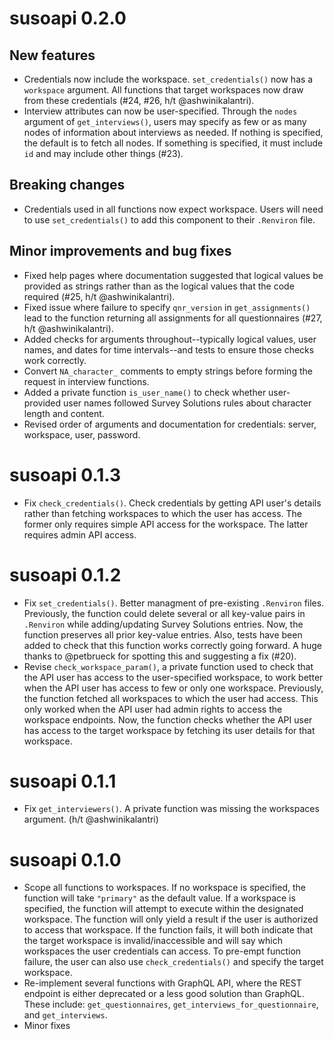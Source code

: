 # susoapi 0.2.0

## New features

- Credentials now include the workspace. `set_credentials()` now has a `workspace` argument. All functions that target workspaces now draw from these credentials (#24, #26, h/t @ashwinikalantri). 
- Interview attributes can now be user-specified. Through the `nodes` argument of `get_interviews()`, users may specify as few or as many nodes of information about interviews as needed. If nothing is specified, the default is to fetch all nodes. If something is specified, it must include `id` and may include other things (#23).

## Breaking changes

- Credentials used in all functions now expect workspace. Users will need to use `set_credentials()` to add this component to their `.Renviron` file.

## Minor improvements and bug fixes

- Fixed help pages where documentation suggested that logical values be provided as strings rather than as the logical values that the code required (#25, h/t @ashwinikalantri).
- Fixed issue where failure to specify `qnr_version` in `get_assignments()` lead to the function returning all assignments for all questionnaires (#27, h/t @ashwinikalantri).
- Added checks for arguments throughout--typically logical values, user names, and dates for time intervals--and tests to ensure those checks work correctly.
- Convert `NA_character_` comments to empty strings before forming the request in interview functions.
- Added a private function `is_user_name()` to check whether user-provided user names followed Survey Solutions rules about character length and content.
- Revised order of arguments and documentation for credentials: server, workspace, user, password.

# susoapi 0.1.3

- Fix `check_credentials()`. Check credentials by getting API user's details rather than fetching workspaces to which the user has access. The former only requires simple API access for the workspace. The latter requires admin API access.

# susoapi 0.1.2

- Fix `set_credentials()`. Better managment of pre-existing `.Renviron` files. Previously, the function could delete several or all key-value pairs in `.Renviron` while adding/updating Survey Solutions entries. Now, the function preserves all prior key-value entries. Also, tests have been added to check that this function works correctly going forward. A huge thanks to @petbrueck for spotting this and suggesting a fix (#20).
- Revise `check_workspace_param()`, a private function used to check that the API user has access to the user-specified workspace, to work better when the API user has access to few or only one workspace. Previously, the function fetched all workspaces to which the user had access. This only worked when the API user had admin rights to access the workspace endpoints. Now, the function checks whether the API user has access to the target workspace by fetching its user details for that workspace.

# susoapi 0.1.1

- Fix `get_interviewers()`. A private function was missing the workspaces argument. (h/t @ashwinikalantri)

# susoapi 0.1.0

- Scope all functions to workspaces. If no workspace is specified, the function will take `"primary"` as the default value. If a workspace is specified, the function will attempt to execute within the designated workspace. The function will only yield a result if the user is authorized to access that workspace. If the function fails, it will both indicate that the target workspace is invalid/inaccessible and will say which workspaces the user credentials can access. To pre-empt function failure, the user can also use `check_credentials()` and specify the target workspace.
- Re-implement several functions with GraphQL API, where the REST endpoint is either deprecated or a less good solution than GraphQL. These include: `get_questionnaires`, `get_interviews_for_questionnaire`, and `get_interviews`.
- Minor fixes
